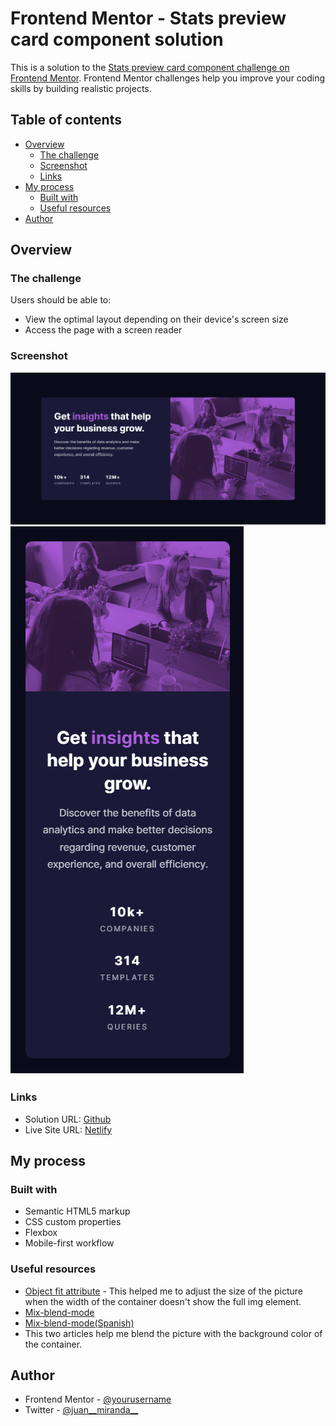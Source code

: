 # Frontend Mentor - Stats preview card component solution

This is a solution to the [Stats preview card component challenge on Frontend Mentor](https://www.frontendmentor.io/challenges/stats-preview-card-component-8JqbgoU62). Frontend Mentor challenges help you improve your coding skills by building realistic projects. 

## Table of contents

- [Overview](#overview)
  - [The challenge](#the-challenge)
  - [Screenshot](#screenshot)
  - [Links](#links)
- [My process](#my-process)
  - [Built with](#built-with)
  - [Useful resources](#useful-resources)
- [Author](#author)


## Overview

### The challenge

Users should be able to:

- View the optimal layout depending on their device's screen size
- Access the page with a screen reader

### Screenshot

![Desktop(1366px)](./capture/capture-desktop.png)
![Mobile(375px)](./capture/capture-mobile.png)


### Links

- Solution URL: [Github](https://github.com/JuanMiranda1998/stats-preview-card-component)
- Live Site URL: [Netlify](https://juanmiranda1998-stats-card-component.netlify.app/)

## My process

### Built with

- Semantic HTML5 markup
- CSS custom properties
- Flexbox
- Mobile-first workflow


### Useful resources

- [Object fit attribute](https://www.w3schools.com/css/css3_object-fit.asp) - This helped me to adjust the size of the picture when the width of the container doesn't show the full img element.
- [Mix-blend-mode](https://www.w3schools.com/cssref/pr_mix-blend-mode.php)
- [Mix-blend-mode(Spanish)](https://developer.mozilla.org/es/docs/Web/CSS/mix-blend-mode)
 - This two articles help me blend the picture with the background color of the container.


## Author

- Frontend Mentor - [@yourusername](https://www.frontendmentor.io/profile/yourusername)
- Twitter - [@juan__miranda__](https://twitter.com/juan__miranda__)
